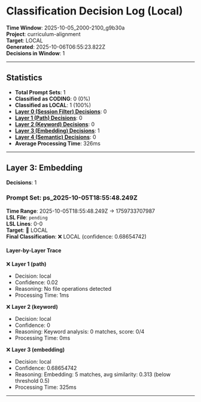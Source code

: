 # Classification Decision Log (Local)

**Time Window**: 2025-10-05_2000-2100_g9b30a<br>
**Project**: curriculum-alignment<br>
**Target**: LOCAL<br>
**Generated**: 2025-10-06T06:55:23.822Z<br>
**Decisions in Window**: 1

---

## Statistics

- **Total Prompt Sets**: 1
- **Classified as CODING**: 0 (0%)
- **Classified as LOCAL**: 1 (100%)
- **[Layer 0 (Session Filter) Decisions](#layer-0-session-filter)**: 0
- **[Layer 1 (Path) Decisions](#layer-1-path)**: 0
- **[Layer 2 (Keyword) Decisions](#layer-2-keyword)**: 0
- **[Layer 3 (Embedding) Decisions](#layer-3-embedding)**: 1
- **[Layer 4 (Semantic) Decisions](#layer-4-semantic)**: 0
- **Average Processing Time**: 326ms

---

## Layer 3: Embedding

**Decisions**: 1

### Prompt Set: ps_2025-10-05T18:55:48.249Z

**Time Range**: 2025-10-05T18:55:48.249Z → 1759733707987<br>
**LSL File**: `pending`<br>
**LSL Lines**: 0-0<br>
**Target**: 📍 LOCAL<br>
**Final Classification**: ❌ LOCAL (confidence: 0.68654742)

#### Layer-by-Layer Trace

❌ **Layer 1 (path)**
- Decision: local
- Confidence: 0.02
- Reasoning: No file operations detected
- Processing Time: 1ms

❌ **Layer 2 (keyword)**
- Decision: local
- Confidence: 0
- Reasoning: Keyword analysis: 0 matches, score: 0/4
- Processing Time: 0ms

❌ **Layer 3 (embedding)**
- Decision: local
- Confidence: 0.68654742
- Reasoning: Embedding: 5 matches, avg similarity: 0.313 (below threshold 0.5)
- Processing Time: 325ms

---


